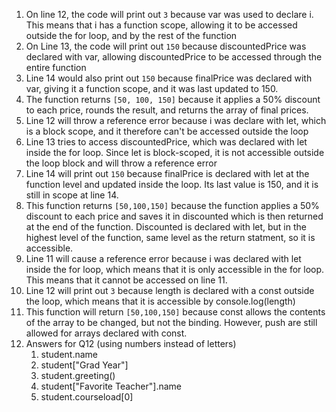 1. On line 12, the code will print out ``3`` because var was used to declare i. This means that i has a function scope, allowing it to be accessed outside the for loop, and by the rest of the function
2. On Line 13, the code will print out ``150`` because discountedPrice was declared with var, allowing discountedPrice to be accessed through the entire function
3. Line 14 would also print out ``150`` because finalPrice was declared with var, giving it a function scope, and it was last updated to 150.
4. The function returns ``[50, 100, 150]`` because it applies a 50% discount to each price, rounds the result, and returns the array of final prices.
5. Line 12 will throw a reference error because i was declare with let, which is a block scope, and it therefore can't be accessed outside the loop
6. Line 13 tries to access discountedPrice, which was declared with let inside the for loop. Since let is block-scoped, it is not accessible outside the loop block and will throw a reference error
7. Line 14 will print out `150` because finalPrice is declared with let at the function level and updated inside the loop. Its last value is 150, and it is still in scope at line 14.
8. This function returns `[50,100,150]` because the function applies a 50% discount to each price and saves it in discounted which is then returned at the end of the function. Discounted is declared with let, but in the highest level of the function, same level as the return statment, so it is accessible.
9. Line 11 will cause a reference error because i was declared with let inside the for loop, which means that it is only accessible in the for loop. This means that it cannot be accessed on line 11.
10. Line 12 will print out `3` because length is declared with a const outside the loop, which means that it is accessible by console.log(length)
11. This function will return `[50,100,150]` because const allows the contents of the array to be changed, but not the binding. However, push are still allowed for arrays declared with const.
12. Answers for Q12 (using numbers instead of letters)
    1.  student.name
    2.  student["Grad Year"]
    3.  student.greeting()
    4.  student["Favorite Teacher"].name
    5.  student.courseload[0]
